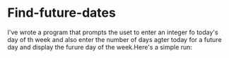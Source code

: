 # Find-future-dates
I've wrote a program that prompts the uset to enter an integer fo today's day of th week and also enter the number of days agter today for a future day and display the furure day of the week.Here's a simple run:
